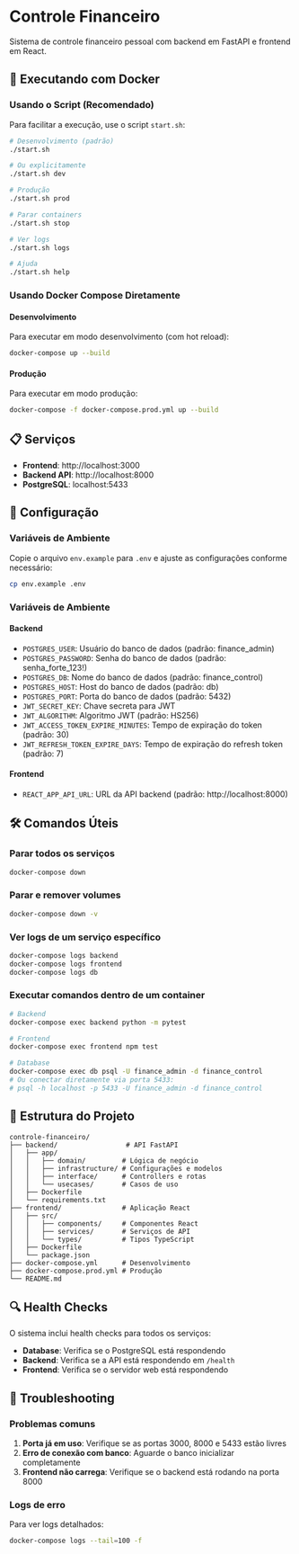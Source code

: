 # Controle Financeiro

Sistema de controle financeiro pessoal com backend em FastAPI e frontend em React.

## 🚀 Executando com Docker

### Usando o Script (Recomendado)

Para facilitar a execução, use o script `start.sh`:

```bash
# Desenvolvimento (padrão)
./start.sh

# Ou explicitamente
./start.sh dev

# Produção
./start.sh prod

# Parar containers
./start.sh stop

# Ver logs
./start.sh logs

# Ajuda
./start.sh help
```

### Usando Docker Compose Diretamente

#### Desenvolvimento

Para executar em modo desenvolvimento (com hot reload):

```bash
docker-compose up --build
```

#### Produção

Para executar em modo produção:

```bash
docker-compose -f docker-compose.prod.yml up --build
```

## 📋 Serviços

- **Frontend**: http://localhost:3000
- **Backend API**: http://localhost:8000
- **PostgreSQL**: localhost:5433

## 🔧 Configuração

### Variáveis de Ambiente

Copie o arquivo `env.example` para `.env` e ajuste as configurações conforme necessário:

```bash
cp env.example .env
```

### Variáveis de Ambiente

#### Backend
- `POSTGRES_USER`: Usuário do banco de dados (padrão: finance_admin)
- `POSTGRES_PASSWORD`: Senha do banco de dados (padrão: senha_forte_123!)
- `POSTGRES_DB`: Nome do banco de dados (padrão: finance_control)
- `POSTGRES_HOST`: Host do banco de dados (padrão: db)
- `POSTGRES_PORT`: Porta do banco de dados (padrão: 5432)
- `JWT_SECRET_KEY`: Chave secreta para JWT
- `JWT_ALGORITHM`: Algoritmo JWT (padrão: HS256)
- `JWT_ACCESS_TOKEN_EXPIRE_MINUTES`: Tempo de expiração do token (padrão: 30)
- `JWT_REFRESH_TOKEN_EXPIRE_DAYS`: Tempo de expiração do refresh token (padrão: 7)

#### Frontend
- `REACT_APP_API_URL`: URL da API backend (padrão: http://localhost:8000)

## 🛠️ Comandos Úteis

### Parar todos os serviços
```bash
docker-compose down
```

### Parar e remover volumes
```bash
docker-compose down -v
```

### Ver logs de um serviço específico
```bash
docker-compose logs backend
docker-compose logs frontend
docker-compose logs db
```

### Executar comandos dentro de um container
```bash
# Backend
docker-compose exec backend python -m pytest

# Frontend
docker-compose exec frontend npm test

# Database
docker-compose exec db psql -U finance_admin -d finance_control
# Ou conectar diretamente via porta 5433:
# psql -h localhost -p 5433 -U finance_admin -d finance_control
```

## 📁 Estrutura do Projeto

```
controle-financeiro/
├── backend/                 # API FastAPI
│   ├── app/
│   │   ├── domain/         # Lógica de negócio
│   │   ├── infrastructure/ # Configurações e modelos
│   │   ├── interface/      # Controllers e rotas
│   │   └── usecases/       # Casos de uso
│   ├── Dockerfile
│   └── requirements.txt
├── frontend/               # Aplicação React
│   ├── src/
│   │   ├── components/     # Componentes React
│   │   ├── services/       # Serviços de API
│   │   └── types/          # Tipos TypeScript
│   ├── Dockerfile
│   └── package.json
├── docker-compose.yml      # Desenvolvimento
├── docker-compose.prod.yml # Produção
└── README.md
```

## 🔍 Health Checks

O sistema inclui health checks para todos os serviços:

- **Database**: Verifica se o PostgreSQL está respondendo
- **Backend**: Verifica se a API está respondendo em `/health`
- **Frontend**: Verifica se o servidor web está respondendo

## 🚨 Troubleshooting

### Problemas comuns

1. **Porta já em uso**: Verifique se as portas 3000, 8000 e 5433 estão livres
2. **Erro de conexão com banco**: Aguarde o banco inicializar completamente
3. **Frontend não carrega**: Verifique se o backend está rodando na porta 8000

### Logs de erro

Para ver logs detalhados:
```bash
docker-compose logs --tail=100 -f
``` 